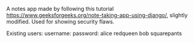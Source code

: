 A notes app made by following this tutorial https://www.geeksforgeeks.org/note-taking-app-using-django/, slightly modified.
Used for showing security flaws.

Existing users:
username:    password:
alice        redqueen
bob          squarepants

